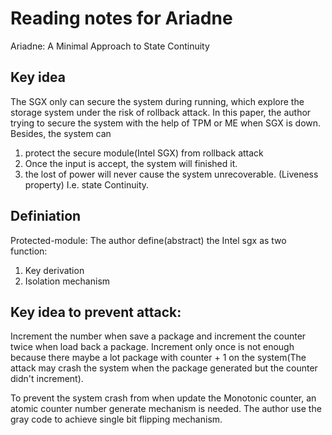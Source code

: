 # Reading notes for Ariadne
Ariadne: A Minimal Approach to State Continuity
## Key idea
The SGX only can secure the system during running, which explore the storage system under the risk of rollback attack.
In this paper, the author trying to secure the system with the help of TPM or ME when SGX is down.
Besides, the system can
1. protect the secure module(Intel SGX) from rollback attack
2. Once the input is accept, the system will finished it.
3. the lost of power will never cause the system unrecoverable. (Liveness property)
I.e. state Continuity.
## Definiation
Protected-module:
The author define(abstract) the Intel sgx as two function:
1. Key derivation
2. Isolation mechanism

## Key idea to prevent attack:
Increment the number when save a package and increment the counter twice when load back a package.
Increment only once is not enough because there maybe a lot package with counter + 1 on the system(The attack may crash the system when the package generated but the counter didn't increment).

To prevent the system crash from when update the Monotonic counter, an atomic  counter number generate mechanism is needed. The author use the gray code to achieve single bit flipping mechanism.
